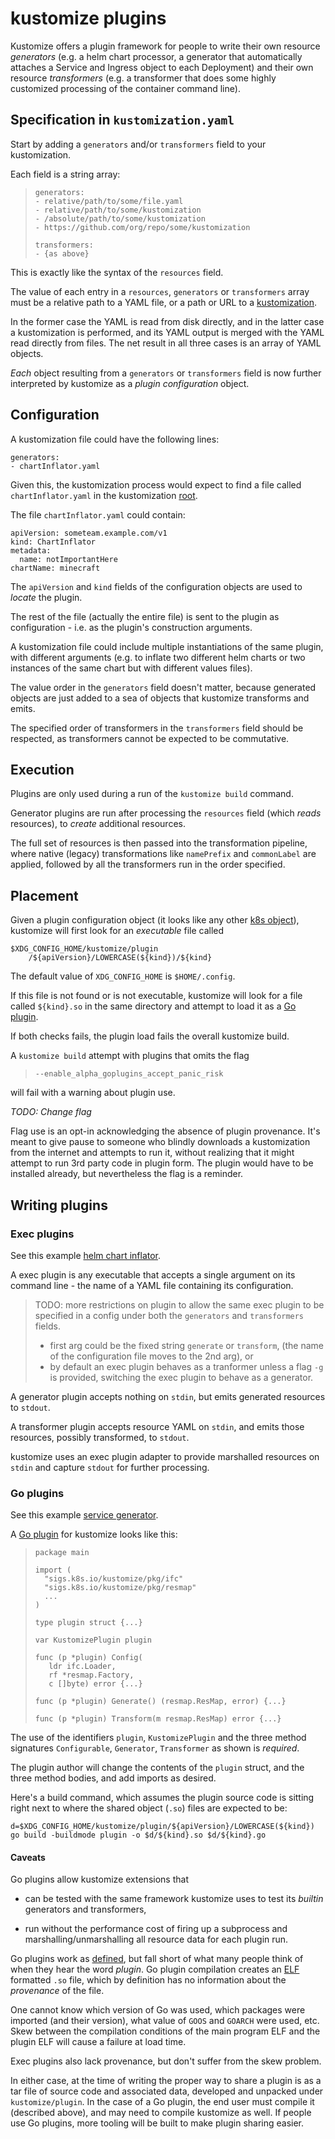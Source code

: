 # kustomize plugins

Kustomize offers a plugin framework for people to
write their own resource _generators_ (e.g. a helm
chart processor, a generator that automatically
attaches a Service and Ingress object to each
Deployment) and their own resource _transformers_
(e.g. a transformer that does some highly
customized processing of the container command
line).

## Specification in `kustomization.yaml`

Start by adding a `generators` and/or `transformers`
field to your kustomization.

Each field is a string array:

> ```
> generators:
> - relative/path/to/some/file.yaml
> - relative/path/to/some/kustomization
> - /absolute/path/to/some/kustomization
> - https://github.com/org/repo/some/kustomization
>
> transformers:
> - {as above}
> ```

This is exactly like the syntax of the `resources` field.

The value of each entry in a `resources`, `generators`
or `transformers` array must be a relative path to a
YAML file, or a path or URL to a [kustomization].

[kustomization]: glossary.md#kustomization

In the former case the YAML is read from disk directly,
and in the latter case a kustomization is performed,
and its YAML output is merged with the YAML read
directly from files.  The net result in all three cases
is an array of YAML objects.

_Each_ object resulting from a `generators` or
`transformers` field is now further interpreted by
kustomize as a _plugin configuration_ object.

## Configuration

A kustomization file could have the following lines:

```
generators:
- chartInflator.yaml
```

Given this, the kustomization process would expect to
find a file called `chartInflator.yaml` in the
kustomization [root](glossary.md#kustomization-root).

The file `chartInflator.yaml` could contain:

```
apiVersion: someteam.example.com/v1
kind: ChartInflator
metadata:
  name: notImportantHere
chartName: minecraft
```

The `apiVersion` and `kind` fields of the configuration
objects are used to _locate_ the plugin.

The rest of the file (actually the entire file) is
sent to the plugin as configuration - i.e. as the
plugin's construction arguments.

A kustomization file could include multiple
instantiations of the same plugin, with different
arguments (e.g. to inflate two different helm
charts or two instances of the same chart but with
different values files).

The value order in the `generators` field doesn't
matter, because generated objects are just added
to a sea of objects that kustomize transforms and
emits.

The specified order of transformers in the
`transformers` field should be respected, as
transformers cannot be expected to be commutative.

## Execution

Plugins are only used during a run of the
`kustomize build` command.

Generator plugins are run after processing the
`resources` field (which _reads_ resources), to
_create_ additional resources.

The full set of resources is then passed into the
transformation pipeline, where native (legacy)
transformations like `namePrefix` and
`commonLabel` are applied, followed by all the
transformers run in the order specified.


## Placement

[k8s object]: glossary.md#kubernetes-style-object

Given a plugin configuration object (it looks like any
other [k8s object]), kustomize will first look for an
_executable_ file called

```
$XDG_CONFIG_HOME/kustomize/plugin
    /${apiVersion}/LOWERCASE(${kind})/${kind}
```

The default value of `XDG_CONFIG_HOME` is `$HOME/.config`.

If this file is not found or is not executable,
kustomize will look for a file called `${kind}.so`
in the same directory and attempt to load it as a
[Go plugin](#go-plugins).

If both checks fails, the plugin load fails the overall
kustomize build.

A `kustomize build` attempt with plugins that
omits the flag

> `--enable_alpha_goplugins_accept_panic_risk`

will fail with a warning about plugin use.

_TODO: Change flag_

Flag use is an opt-in acknowledging the absence of
plugin provenance.  It's meant to give pause to
someone who blindly downloads a kustomization from
the internet and attempts to run it, without
realizing that it might attempt to run 3rd party
code in plugin form.  The plugin would have to be
installed already, but nevertheless the flag is a
reminder.

## Writing plugins

### Exec plugins

[chartinflator]: ../plugin/someteam.example.com/v1/chartinflator/ChartInflator

See this example [helm chart inflator][chartInflator].

A exec plugin is any executable that accepts a
single argument on its command line - the name of
a YAML file containing its configuration.

> TODO: more restrictions on plugin to allow the same exec
> plugin to be specified in a config under both the
> `generators` and `transformers` fields.
> - first arg could be the fixed string
>   `generate` or `transform`,
>   (the name of the configuration file moves to 
>   the 2nd arg), or
> - by default an exec plugin behaves as a tranformer
>   unless a flag `-g` is provided, switching the
>   exec plugin to behave as a generator.

A generator plugin accepts nothing on `stdin`, but emits
generated resources to `stdout`.

A transformer plugin accepts resource YAML on `stdin`,
and emits those resources, possibly transformed, to
`stdout`.

kustomize uses an exec plugin adapter to provide
marshalled resources on `stdin` and capture
`stdout` for further processing.

### Go plugins

[Go plugin]: https://golang.org/pkg/plugin/
[servicegenerator]: ../plugin/someteam.example.com/v1/someservicegenerator/SomeServiceGenerator.go

See this example [service generator][serviceGenerator].

A [Go plugin] for kustomize looks like this:

> ```
> package main
>
> import (
>	"sigs.k8s.io/kustomize/pkg/ifc"
>	"sigs.k8s.io/kustomize/pkg/resmap"
>   ...
> )
>
> type plugin struct {...}
>
> var KustomizePlugin plugin
>
> func (p *plugin) Config(
>    ldr ifc.Loader,
>    rf *resmap.Factory,
>    c []byte) error {...}
>
> func (p *plugin) Generate() (resmap.ResMap, error) {...}
>
> func (p *plugin) Transform(m resmap.ResMap) error {...}
> ```

The use of the identifiers `plugin`,
`KustomizePlugin` and the three method signatures
`Configurable`, `Generator`, `Transformer` as
shown is _required_.

The plugin author will change the
contents of the `plugin` struct, and the three
method bodies, and add imports as desired.

Here's a build command, which assumes the plugin
source code is sitting right next to where the
shared object (`.so`) files are expected to be:

```
d=$XDG_CONFIG_HOME/kustomize/plugin/${apiVersion}/LOWERCASE(${kind})
go build -buildmode plugin -o $d/${kind}.so $d/${kind}.go
```

#### Caveats

Go plugins allow kustomize extensions that

 * can be tested with the same framework kustomize
   uses to test its _builtin_ generators and
   transformers,

 * run without the performance cost of firing up a
   subprocess and marshalling/unmarshalling all
   resource data for each plugin run.

[ELF]: https://en.wikipedia.org/wiki/Executable_and_Linkable_Format

Go plugins work as [defined][Go plugin], but fall
short of what many people think of when they hear
the word _plugin_.  Go plugin compilation creates
an [ELF] formatted `.so` file, which by definition
has no information about the _provenance_ of the
file.

One cannot know which version of Go was used,
which packages were imported (and their version),
what value of `GOOS` and `GOARCH` were used,
etc. Skew between the compilation conditions of
the main program ELF and the plugin ELF will cause
a failure at load time.

Exec plugins also lack provenance, but don't
suffer from the skew problem.

In either case, at the time of writing the proper
way to share a plugin is as a tar file of source code
and associated data, developed and unpacked under
`kustomize/plugin`. In the case of a Go plugin, the
end user must compile it (described above), and may
need to compile kustomize as well.  If people use
Go plugins, more tooling will be built to make
plugin sharing easier.
